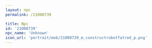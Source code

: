 ```yaml
---
layout: npc
permalink: /21000739

title: Npc
id: '21000739'
npc_name: 'Unknown'
icon_url: 'portrait/mob/21000739_m_constructrobotfatred_p.png'
---
```

